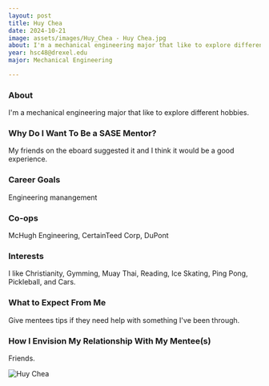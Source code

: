 ```yaml
---
layout: post
title: Huy Chea 
date: 2024-10-21
image: assets/images/Huy_Chea - Huy Chea.jpg
about: I'm a mechanical engineering major that like to explore different hobbies.
year: hsc48@drexel.edu
major: Mechanical Engineering

---
```


### About

I'm a mechanical engineering major that like to explore different hobbies.

### Why Do I Want To Be a SASE Mentor?

My friends on the eboard suggested it and I think it would be a good experience.

### Career Goals

Engineering manangement

### Co-ops

McHugh Engineering, CertainTeed Corp, DuPont

### Interests

I like Christianity, Gymming, Muay Thai, Reading, Ice Skating, Ping Pong, Pickleball, and Cars.

### What to Expect From Me

Give mentees tips if they need help with something I've been through.

### How I Envision My Relationship With My Mentee(s) 

Friends.

<div class="text-center my-5">
    <img src="https://sase-drexel.github.io/mentorship-2024/assets/images/Huy_Chea - Huy Chea.jpg" alt="Huy Chea" class="rounded post-img" />
</div>
